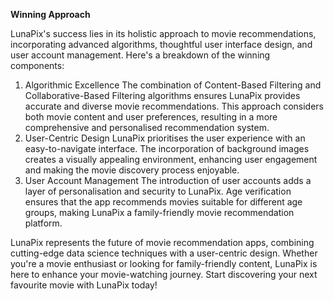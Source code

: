 **Winning Approach**

LunaPix's success lies in its holistic approach to movie recommendations, incorporating advanced algorithms, thoughtful user interface design, and user account management. Here's a breakdown of the winning components:
1. Algorithmic Excellence
The combination of Content-Based Filtering and Collaborative-Based Filtering algorithms ensures LunaPix provides accurate and diverse movie recommendations. This approach considers both movie content and user preferences, resulting in a more comprehensive and personalised recommendation system.
2. User-Centric Design
LunaPix prioritises the user experience with an easy-to-navigate interface. The incorporation of background images creates a visually appealing environment, enhancing user engagement and making the movie discovery process enjoyable.
3. User Account Management
The introduction of user accounts adds a layer of personalisation and security to LunaPix. Age verification ensures that the app recommends movies suitable for different age groups, making LunaPix a family-friendly movie recommendation platform.

LunaPix represents the future of movie recommendation apps, combining cutting-edge data science techniques with a user-centric design. Whether you're a movie enthusiast or looking for family-friendly content, LunaPix is here to enhance your movie-watching journey.
Start discovering your next favourite movie with LunaPix today!

